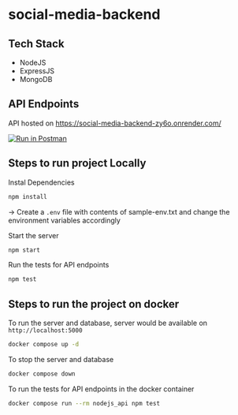 # social-media-backend

## Tech Stack 

- NodeJS
- ExpressJS
- MongoDB

## API Endpoints

API hosted on https://social-media-backend-zy6o.onrender.com/ 

[![Run in Postman](https://run.pstmn.io/button.svg)](https://app.getpostman.com/run-collection/23153797-e442973d-d3e7-48f1-8cbe-cb2fee0b1f7b?action=collection%2Ffork&collection-url=entityId%3D23153797-e442973d-d3e7-48f1-8cbe-cb2fee0b1f7b%26entityType%3Dcollection%26workspaceId%3D6a2e7cfa-b21d-4b0c-b9e7-388fd99d4e25)
## Steps to run project Locally

Instal Dependencies
```bash
npm install
````
-> Create a `.env` file with contents of sample-env.txt and change the environment variables accordingly

Start the server

```bash
npm start
```

Run the tests for API endpoints
```bash
npm test
```

## Steps to run the project on docker

To run the server and database, server would be available on `http://localhost:5000`
```bash
docker compose up -d
```

To stop the server and database
```bash
docker compose down
```

To run the tests for API endpoints in the docker container
```bash
docker compose run --rm nodejs_api npm test
```
